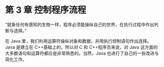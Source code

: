 # 第 3 章 控制程序流程

“就象任何有感知的生物一样，程序必须能操纵自己的世界，在执行过程中作出判断与选择。”

在 Java 里，我们利用运算符操纵对象和数据，并用执行控制语句作出选择。Java 是建立在 C++基础上的，所以对 C 和 C++程序员来说，对 Java 这方面的大多数语句和运算符都应是非常熟悉的。当然，Java 也进行了自己的一些改进与简化工作。

